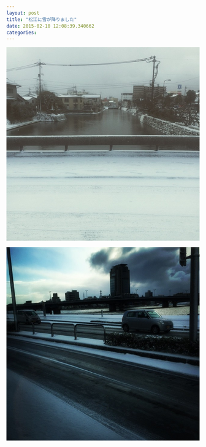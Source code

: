 ```yaml
---
layout: post
title: "松江に雪が降りました"
date: 2015-02-10 12:08:39.340662
categories: 
---
```


![](/assets/images/201502/10963820_932336833443373_1658399168_n.jpg)

![](/assets/images/201502/928917_1572764662968459_1991913854_n.jpg)


